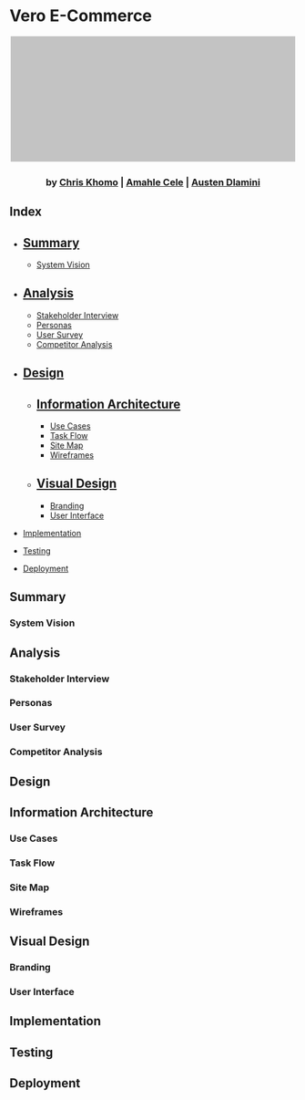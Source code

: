 # Vero E-Commerce

<div style="text-align: center">

![Vero Logo](./0.assets/graphics/logo.png)

### by [Chris Khomo](https://github.com/cskhomo) | [Amahle Cele](https://github.com/cypticnoone) | [Austen Dlamini](github.com/siroccoaustin)

</div>

## Index

- [Summary](#summary)
  -
  - [System Vision](#system-vision)

- [Analysis](#analysis)
  -
  - [Stakeholder Interview](#stakeholder-interview)
  - [Personas](#personas)
  - [User Survey](#user-survey)
  - [Competitor Analysis](#competitor-analysis)

- [Design](#design)
  -
  - [Information Architecture](#information-architecture)
    -
    - [Use Cases](#use-cases)
    - [Task Flow](#task-flow)
    - [Site Map](#site-map)
    - [Wireframes](#wireframes)
 
  - [Visual Design](#visual-design)
    -
    - [Branding](#branding)
    - [User Interface](#user-interface)
 

- [Implementation](#implementation)

- [Testing](#testing)

- [Deployment](#deployment)


## Summary

### System Vision

## Analysis

### Stakeholder Interview
### Personas
### User Survey
### Competitor Analysis

## Design

## Information Architecture

### Use Cases
### Task Flow
### Site Map
### Wireframes

## Visual Design

### Branding

### User Interface

## Implementation

## Testing

## Deployment